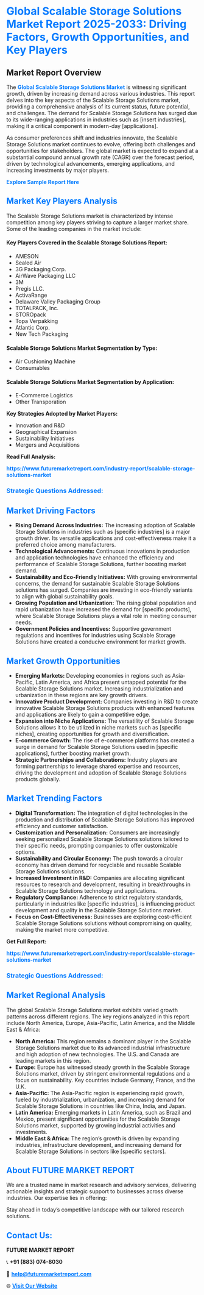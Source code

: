 <h1 style="color: #007BFF;">Global Scalable Storage Solutions Market Report 2025-2033: Driving Factors, Growth Opportunities, and Key Players</h1>

<section id="overview">
<h2>Market Report Overview</h2>
<p>The <a href="https://www.futuremarketreport.com/industry-report/scalable-storage-solutions-market" style="color: #007BFF; text-decoration: none;"><strong>Global Scalable Storage Solutions Market</strong></a> is witnessing significant growth, driven by increasing demand across various industries. This report delves into the key aspects of the Scalable Storage Solutions market, providing a comprehensive analysis of its current status, future potential, and challenges. The demand for Scalable Storage Solutions has surged due to its wide-ranging applications in industries such as [insert industries], making it a critical component in modern-day [applications].</p>
<p>As consumer preferences shift and industries innovate, the Scalable Storage Solutions market continues to evolve, offering both challenges and opportunities for stakeholders. The global market is expected to expand at a substantial compound annual growth rate (CAGR) over the forecast period, driven by technological advancements, emerging applications, and increasing investments by major players.</p>
</section>

<section id="overview">
<p><a href="https://www.futuremarketreport.com/request-sample/reportId=36645" style="color: #007BFF; text-decoration: none;"><strong>Explore Sample Report Here</strong></a></p>
</section>

<section id="key-players">
<h2 style="color: #007BFF;">Market Key Players Analysis</h2>
<p>The Scalable Storage Solutions market is characterized by intense competition among key players striving to capture a larger market share. Some of the leading companies in the market include:</p>
<h4>Key Players Covered in the Scalable Storage Solutions Report:</h4>
<ul><li>AMESON</li><li>Sealed Air</li><li>3G Packaging Corp.</li><li>AirWave Packaging LLC</li><li>3M</li><li>Pregis LLC.</li><li>ActivaRange</li><li>Delaware Valley Packaging Group</li><li>TOTALPACK, Inc.</li><li>STOROpack</li><li>Topa Verpakking</li><li>Atlantic Corp.</li><li>New Tech Packaging</li></ul>
<h4>Scalable Storage Solutions Market Segmentation by Type:</h4>
<ul><li>Air Cushioning Machine</li><li>Consumables</li></ul>

<h4>Scalable Storage Solutions Market Segmentation by Application:</h4>
<ul><li>E-Commerce Logistics</li><li>Other Transporation</li></ul>
<p><strong>Key Strategies Adopted by Market Players:</strong></p>
<ul>
<li>Innovation and R&D</li>
<li>Geographical Expansion</li>
<li>Sustainability Initiatives</li>
<li>Mergers and Acquisitions</li>
</ul>
</section>

<section>
<p><strong>Read Full Analysis: </strong></p><a href="https://www.futuremarketreport.com/industry-report/scalable-storage-solutions-market" style="color: #007BFF; text-decoration: none;"><strong>https://www.futuremarketreport.com/industry-report/scalable-storage-solutions-market</strong></a>
<h3 style="color: #007BFF;">Strategic Questions Addressed:</h3>
</section>

<section id="driving-factors">
<h2 style="color: #007BFF;">Market Driving Factors</h2>
<ul>
<li><strong>Rising Demand Across Industries:</strong> The increasing adoption of Scalable Storage Solutions in industries such as [specific industries] is a major growth driver. Its versatile applications and cost-effectiveness make it a preferred choice among manufacturers.</li>
<li><strong>Technological Advancements:</strong> Continuous innovations in production and application technologies have enhanced the efficiency and performance of Scalable Storage Solutions, further boosting market demand.</li>
<li><strong>Sustainability and Eco-Friendly Initiatives:</strong> With growing environmental concerns, the demand for sustainable Scalable Storage Solutions solutions has surged. Companies are investing in eco-friendly variants to align with global sustainability goals.</li>
<li><strong>Growing Population and Urbanization:</strong> The rising global population and rapid urbanization have increased the demand for [specific products], where Scalable Storage Solutions plays a vital role in meeting consumer needs.</li>
<li><strong>Government Policies and Incentives:</strong> Supportive government regulations and incentives for industries using Scalable Storage Solutions have created a conducive environment for market growth.</li>
</ul>
</section>

<section id="growth-opportunities">
<h2 style="color: #007BFF;">Market Growth Opportunities</h2>
<ul>
<li><strong>Emerging Markets:</strong> Developing economies in regions such as Asia-Pacific, Latin America, and Africa present untapped potential for the Scalable Storage Solutions market. Increasing industrialization and urbanization in these regions are key growth drivers.</li>
<li><strong>Innovative Product Development:</strong> Companies investing in R&D to create innovative Scalable Storage Solutions products with enhanced features and applications are likely to gain a competitive edge.</li>
<li><strong>Expansion into Niche Applications:</strong> The versatility of Scalable Storage Solutions allows it to be utilized in niche markets such as [specific niches], creating opportunities for growth and diversification.</li>
<li><strong>E-commerce Growth:</strong> The rise of e-commerce platforms has created a surge in demand for Scalable Storage Solutions used in [specific applications], further boosting market growth.</li>
<li><strong>Strategic Partnerships and Collaborations:</strong> Industry players are forming partnerships to leverage shared expertise and resources, driving the development and adoption of Scalable Storage Solutions products globally.</li>
</ul>
</section>

<section id="trending-factors">
<h2 style="color: #007BFF;">Market Trending Factors</h2>
<ul>
<li><strong>Digital Transformation:</strong> The integration of digital technologies in the production and distribution of Scalable Storage Solutions has improved efficiency and customer satisfaction.</li>
<li><strong>Customization and Personalization:</strong> Consumers are increasingly seeking personalized Scalable Storage Solutions solutions tailored to their specific needs, prompting companies to offer customizable options.</li>
<li><strong>Sustainability and Circular Economy:</strong> The push towards a circular economy has driven demand for recyclable and reusable Scalable Storage Solutions solutions.</li>
<li><strong>Increased Investment in R&D:</strong> Companies are allocating significant resources to research and development, resulting in breakthroughs in Scalable Storage Solutions technology and applications.</li>
<li><strong>Regulatory Compliance:</strong> Adherence to strict regulatory standards, particularly in industries like [specific industries], is influencing product development and quality in the Scalable Storage Solutions market.</li>
<li><strong>Focus on Cost-Effectiveness:</strong> Businesses are exploring cost-efficient Scalable Storage Solutions solutions without compromising on quality, making the market more competitive.</li>
</ul>
</section>

<section>
<p><strong>Get Full Report: </strong></p><a href="https://www.futuremarketreport.com/industry-report/scalable-storage-solutions-market" style="color: #007BFF; text-decoration: none;"><strong>https://www.futuremarketreport.com/industry-report/scalable-storage-solutions-market</strong></a>
<h3 style="color: #007BFF;">Strategic Questions Addressed:</h3>
</section>


<section id="regional-analysis">
<h2 style="color: #007BFF;">Market Regional Analysis</h2>
<p>The global Scalable Storage Solutions market exhibits varied growth patterns across different regions. The key regions analyzed in this report include North America, Europe, Asia-Pacific, Latin America, and the Middle East & Africa:</p>
<ul>
<li><strong>North America:</strong> This region remains a dominant player in the Scalable Storage Solutions market due to its advanced industrial infrastructure and high adoption of new technologies. The U.S. and Canada are leading markets in this region.</li>
<li><strong>Europe:</strong> Europe has witnessed steady growth in the Scalable Storage Solutions market, driven by stringent environmental regulations and a focus on sustainability. Key countries include Germany, France, and the U.K.</li>
<li><strong>Asia-Pacific:</strong> The Asia-Pacific region is experiencing rapid growth, fueled by industrialization, urbanization, and increasing demand for Scalable Storage Solutions in countries like China, India, and Japan.</li>
<li><strong>Latin America:</strong> Emerging markets in Latin America, such as Brazil and Mexico, present significant opportunities for the Scalable Storage Solutions market, supported by growing industrial activities and investments.</li>
<li><strong>Middle East & Africa:</strong> The region’s growth is driven by expanding industries, infrastructure development, and increasing demand for Scalable Storage Solutions in sectors like [specific sectors].</li>
</ul>
</section>

<footer>
<h2 style="color: #007BFF;">About FUTURE MARKET REPORT</h2>
<p>We are a trusted name in market research and advisory services, delivering actionable insights and strategic support to businesses across diverse industries. Our expertise lies in offering:</p>

<p>Stay ahead in today’s competitive landscape with our tailored research solutions.</p>

<h2 style="color: #007BFF;">Contact Us:</h2>
<p><strong>FUTURE MARKET REPORT</strong></p>
<p>📞 <strong>+91 (883) 074-8030</strong></p>
<p>📧 <strong><a href="mailto:help@futuremarketreport.com" style="color: #007BFF;">help@futuremarketreport.com</a></strong></p>
<p>🌐 <strong><a href="https://www.futuremarketreport.com/" style="color: #007BFF;">Visit Our Website</a></strong></p>
</footer>